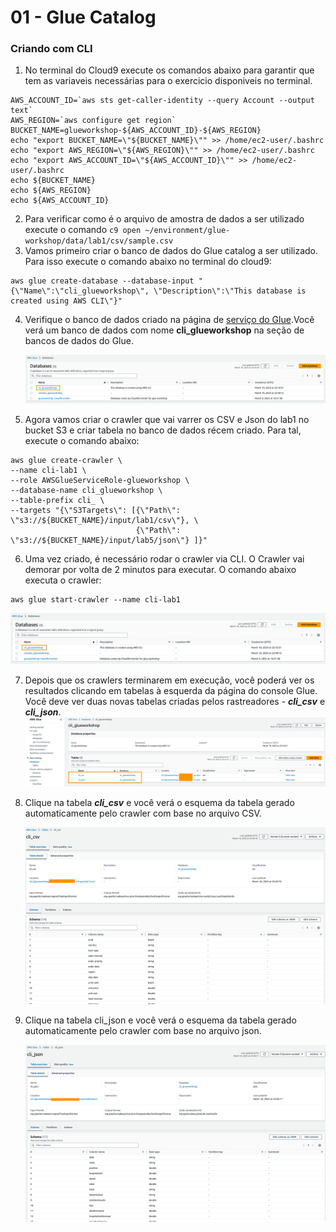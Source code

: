 # 01 - Glue Catalog

### Criando com CLI

1. No terminal do Cloud9 execute os comandos abaixo para garantir que tem as variaveis necessárias para o exercicio disponiveis no terminal.

```shell
AWS_ACCOUNT_ID=`aws sts get-caller-identity --query Account --output text`
AWS_REGION=`aws configure get region`
BUCKET_NAME=glueworkshop-${AWS_ACCOUNT_ID}-${AWS_REGION}
echo "export BUCKET_NAME=\"${BUCKET_NAME}\"" >> /home/ec2-user/.bashrc
echo "export AWS_REGION=\"${AWS_REGION}\"" >> /home/ec2-user/.bashrc
echo "export AWS_ACCOUNT_ID=\"${AWS_ACCOUNT_ID}\"" >> /home/ec2-user/.bashrc
echo ${BUCKET_NAME}
echo ${AWS_REGION}
echo ${AWS_ACCOUNT_ID}
```

2. Para verificar como é o arquivo de amostra de dados a ser utilizado execute o comando `c9 open ~/environment/glue-workshop/data/lab1/csv/sample.csv`
3. Vamos primeiro criar o banco de dados do Glue catalog a ser utilizado. Para isso execute o comando abaixo no terminal do cloud9:
``` shell
aws glue create-database --database-input "{\"Name\":\"cli_glueworkshop\", \"Description\":\"This database is created using AWS CLI\"}"
```

4. Verifique o banco de dados  criado na página de [serviço do Glue](https://us-east-2.console.aws.amazon.com/glue/home?region=us-east-2#/v2/data-catalog/databases).Você verá um banco de dados com nome **cli_glueworkshop** na seção de bancos de dados do Glue.

    ![](img/cli-glue-db.png)

5. Agora vamos criar o crawler que vai varrer os CSV e Json do lab1 no bucket S3 e criar tabela no banco de dados récem criado. Para tal, execute o comando abaixo:
```shell
aws glue create-crawler \
--name cli-lab1 \
--role AWSGlueServiceRole-glueworkshop \
--database-name cli_glueworkshop \
--table-prefix cli_ \
--targets "{\"S3Targets\": [{\"Path\": \"s3://${BUCKET_NAME}/input/lab1/csv\"}, \
                            {\"Path\": \"s3://${BUCKET_NAME}/input/lab5/json\"} ]}"
```

6. Uma vez criado, é necessário rodar o crawler via CLI. O Crawler vai demorar por volta de 2 minutos para executar. O comando abaixo executa o crawler:

``` shell
aws glue start-crawler --name cli-lab1
```
![](img/cli-glue-db.png)

7. Depois que os crawlers terminarem em execução, você poderá ver os resultados clicando em tabelas à esquerda da página do console Glue. Você deve ver duas novas tabelas criadas pelos rastreadores - ***cli_csv*** e ***cli_json***.
   ![](img/cli-tables.png)

8. Clique na tabela ***cli_csv*** e você verá o esquema da tabela gerado automaticamente pelo crawler com base no arquivo CSV.
   
   ![](img/lab1-5.png)

9. Clique na tabela cli_json e você verá o esquema da tabela gerado automaticamente pelo crawler com base no arquivo json.
    
    ![](img/lab1-6.png)


